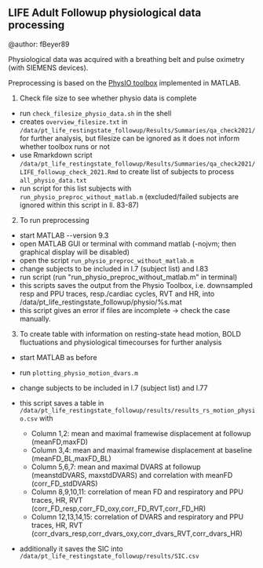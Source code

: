 ## LIFE Adult Followup physiological data processing
@author: fBeyer89

Physiological data was acquired with a breathing belt and pulse oximetry (with SIEMENS devices).

Preprocessing is based on the  [PhysIO toolbox](https://www.sciencedirect.com/science/article/pii/S016502701630259X) implemented in MATLAB.

1. Check file size to see whether physio data is complete
* run `check_filesize_physio_data.sh` in the shell
* creates `overview_filesize.txt` in `/data/pt_life_restingstate_followup/Results/Summaries/qa_check2021/` for further analysis, but filesize can be ignored as it does not inform whether toolbox runs or not
* use Rmarkdown script `/data/pt_life_restingstate_followup/Results/Summaries/qa_check2021/LIFE_followup_check_2021.Rmd` to create list of subjects to process `all_physio_data.txt`
* run script for this list subjects with `run_physio_preproc_without_matlab.m` (excluded/failed subjects are ignored within this script in ll. 83-87)

2. To run preprocessing
- start MATLAB --version 9.3
- open MATLAB GUI or terminal with command matlab (-nojvm; then graphical display will be disabled)
- open the script `run_physio_preproc_without_matlab.m`
- change subjects to be included in l.7 (subject list) and l.83
- run script (run "run_physio_preproc_without_matlab.m" in terminal)
- this scripts saves the output from the Physio Toolbox, i.e. downsampled resp and PPU traces, resp./cardiac cycles, RVT and HR, into /data/pt_life_restingstate_followup/physio/%s.mat
- this script gives an error if files are incomplete -> check the case manually.

3. To create table with information on resting-state head motion, BOLD fluctuations and physiological timecourses for further analysis
- start MATLAB as before
- run `plotting_physio_motion_dvars.m`  
- change subjects to be included in l.7 (subject list) and l.77
- this script saves a table in `/data/pt_life_restingstate_followup/results/results_rs_motion_physio.csv` with
	* Column 1,2: mean and maximal framewise displacement at followup (meanFD,maxFD)
  * Column 3,4: mean and maximal framewise displacement at baseline (meanFD_BL,maxFD_BL)
  * Column 5,6,7: mean and maximal DVARS at followup (meanstdDVARS, maxstdDVARS) and correlation with meanFD (corr_FD_stdDVARS)
  * Column 8,9,10,11: correlation of mean FD and respiratory and PPU traces, HR, RVT (corr_FD_resp,corr_FD_oxy,corr_FD_RVT,corr_FD_HR)
  * Column 12,13,14,15: correlation of DVARS and respiratory and PPU traces, HR, RVT (corr_dvars_resp,corr_dvars_oxy,corr_dvars_RVT,corr_dvars_HR)

- additionally it saves the SIC into `/data/pt_life_restingstate_followup/results/SIC.csv`
